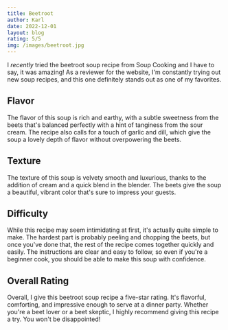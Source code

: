 ```yaml
---
title: Beetroot
author: Karl
date: 2022-12-01
layout: blog
rating: 5/5
img: /images/beetroot.jpg
---
```


I _recently_ tried the beetroot soup recipe from Soup Cooking and I have to say, it was amazing! As a reviewer for the website, I'm constantly trying out new soup recipes, and this one definitely stands out as one of my favorites.

<!--more-->

## Flavor

The flavor of this soup is rich and earthy, with a subtle sweetness from the beets that's balanced perfectly with a hint of tanginess from the sour cream. The recipe also calls for a touch of garlic and dill, which give the soup a lovely depth of flavor without overpowering the beets.

## Texture

The texture of this soup is velvety smooth and luxurious, thanks to the addition of cream and a quick blend in the blender. The beets give the soup a beautiful, vibrant color that's sure to impress your guests.

## Difficulty

While this recipe may seem intimidating at first, it's actually quite simple to make. The hardest part is probably peeling and chopping the beets, but once you've done that, the rest of the recipe comes together quickly and easily. The instructions are clear and easy to follow, so even if you're a beginner cook, you should be able to make this soup with confidence.

## Overall Rating

Overall, I give this beetroot soup recipe a five-star rating. It's flavorful, comforting, and impressive enough to serve at a dinner party. Whether you're a beet lover or a beet skeptic, I highly recommend giving this recipe a try. You won't be disappointed!
